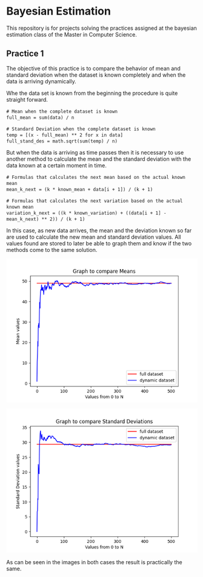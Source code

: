 # Bayesian Estimation
This repository is for projects solving the practices assigned
at the bayesian estimation class of the Master in Computer Science.

## Practice 1

The objective of this practice is to compare the behavior of
mean and standard deviation when the dataset is known
completely and when the data is arriving dynamically.

Whe the data set is known from the beginning the procedure is 
quite straight forward. 

```
# Mean when the complete dataset is known
full_mean = sum(data) / n
```

```
# Standard Deviation when the complete dataset is known
temp = [(x - full_mean) ** 2 for x in data]
full_stand_des = math.sqrt(sum(temp) / n)
```

But when the data is arriving as time passes then it is necessary
to use another method to calculate the mean and the standard deviation
with the data known at a certain moment in time.

```
# Formulas that calculates the next mean based on the actual known mean
mean_k_next = (k * known_mean + data[i + 1]) / (k + 1)
```

```
# Formulas that calculates the next variation based on the actual known mean
variation_k_next = ((k * known_variation) + ((data[i + 1] - mean_k_next) ** 2)) / (k + 1)
```

In this case, as new data arrives, the mean and the deviation known so far
are used to calculate the new mean and standard deviation values. All values
found are stored to later be able to graph them and know if the two
methods come to the same solution.

![Mean](Practice%201/Mean.png)

![Deviation](Practice%201/Standard%20Deviation.png)

As can be seen in the images in both cases the result is
practically the same.
